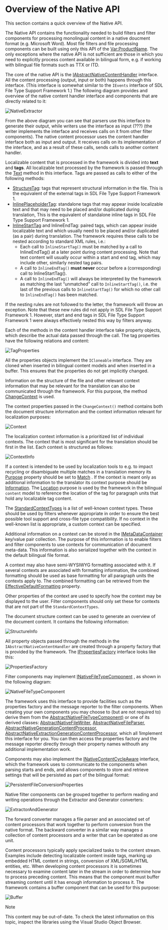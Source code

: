 Overview of the Native API
===

This section contains a quick overview of the Native API.

The Native API contains the functionality needed to build filters and filter components for processing monolingual content in a native doucment format (e.g. Microsoft Word). Most file filters and file processing components can be built using only this API of the <Var:ProductName>. The only exceptions where the native API is not sufficient are those in which you need to explicitly process content available in bilingual form, e.g. if working with bilingual file formats such as TTX or ITD.

The core of the native API is the [IAbstractNativeContentHandler](../../api/filetypesupport/Sdl.FileTypeSupport.Framework.NativeApi.IAbstractNativeContentHandler.yml) interface. All the content processing (output, input or both) happens through this interface. (This interface is somewhat similar to the ```IEvents``` interface of SDL File Type Support Framework 1.) The following diagram provides and overview of the native content handler interface and components that are directly related to it:

![NativeExtractor](images/NativeExtractor.png)

From the above diagram you can see that parsers use this interface to generate their output, while writers use the interface as input (???) (the writer implements the interface and receives calls on it from other filter components). The native content processor uses the content handler interface both as input and output. It receives calls on its implementation of the interface, and as a result of these calls, sends calls to another content handler.

Localizable content that is processed in the framework is divided into **text** and **tags**. All localizable text processed by the framework is passed through the [Text](../../api/filetypesupport/Sdl.FileTypeSupport.Framework.NativeApi.IAbstractNativeContentHandler.yml#Sdl_FileTypeSupport_Framework_NativeApi_IAbstractNativeContentHandler_Text_Sdl_FileTypeSupport_Framework_NativeApi_ITextProperties_) method in this interface. Tags are passed as calls to either of the following methods:

* [StructureTag](../../api/filetypesupport/Sdl.FileTypeSupport.Framework.NativeApi.IAbstractNativeContentHandler.yml#Sdl_FileTypeSupport_Framework_NativeApi_IAbstractNativeContentHandler_StructureTag_Sdl_FileTypeSupport_Framework_NativeApi_IStructureTagProperties_): tags that represent structural information in the file. This is the equivalent of the external tags in SDL File Type Support Framework 1.
* [InlinePlaceholderTag](../../api/filetypesupport/Sdl.FileTypeSupport.Framework.NativeApi.IAbstractNativeContentHandler.yml#Sdl_FileTypeSupport_Framework_NativeApi_IAbstractNativeContentHandler_InlinePlaceholderTag_Sdl_FileTypeSupport_Framework_NativeApi_IPlaceholderTagProperties_): standalone tags that may appear inside localizable text and that may need to be placed and/or duplicated during translation, This is the equivalent of standalone inline tags in SDL File Type Support Framework 1.
* [InlineStartTag](../../api/filetypesupport/Sdl.FileTypeSupport.Framework.NativeApi.IAbstractNativeContentHandler.yml#Sdl_FileTypeSupport_Framework_NativeApi_IAbstractNativeContentHandler_InlineStartTag_Sdl_FileTypeSupport_Framework_NativeApi_IStartTagProperties_) and InlineEndTag: paired tags, which can appear inside localizable text and which usually need to be placed and/or duplicated (as a pair) during translation. The framework requires these calls to be nested according to standard XML rules, i.e.:
    * Each call to ```InlineStartTag()``` must be matched by a call to InlineEndTag() at a later point during content processing. Note that text content will usually occur within a start and end tag, which may include other, similarly nested tag pairs.
    * A call to ```InlineEndTag()``` **must never** occur before a (corresponding) call to InlineStartTag().
    * A call to ```InlineEndTag()``` will always be interpreted by the framework as matching the last “unmatched” call to ```InlineStartTag()```, i.e. the last of the previous calls to ```InlineStartTag()``` for which no other call to ```InlineEndTag()``` has been matched.

If the nesting rules are not followed to the letter, the framework will throw an exception. Note that these new rules did not apply in SDL File Type Support Framework 1. However, start and end tags in SDL File Type Support Framework 1 were always effectively nested this way by filters anyway.

Each of the methods in the content handler interface take property objects, which describe the actual data passed through the call. The tag properties have the following relations and content:

![TagProperties](images/TagProperties.png)

All the properties objects implement the ```ICloneable``` interface. They are cloned when inserted in bilingual content models and when inserted in a buffer. This ensures that the properties do not get implicitly changed.

Information on the structure of the file and other relevant context information that may be relevant for the translation can also be communicated through the framework. For this purpose, the method [ChangeContext](../../api/filetypesupport/Sdl.FileTypeSupport.Framework.NativeApi.IAbstractNativeContentHandler.yml#Sdl_FileTypeSupport_Framework_NativeApi_IAbstractNativeContentHandler_ChangeContext_Sdl_FileTypeSupport_Framework_NativeApi_IContextProperties_) is used.

The context properties passed in the ```ChangeContext()``` method contains both the document structure information and the context information relevant for localization purposes:


![Context](images/Context.png)

The localization context information is a prioritized list of individual contexts. The context that is most significant for the translation should be first in the list. Each context is structured as follows:

![ContextInfo](images/ContextInfo.png)

If a context is intended to be used by localization tools to e.g. to impact recycling or disambiguate multiple matches in a translation memory its [Purpose](../../api/filetypesupport/Sdl.FileTypeSupport.Framework.NativeApi.IContextInfo.yml#Sdl_FileTypeSupport_Framework_NativeApi_IContextInfo_Purpose) property should be set to [Match](../../api/filetypesupport/Sdl.FileTypeSupport.Framework.NativeApi.ContextPurpose.yml#fields) . If the context is meant only as additional information to the translator its context purpose should be [Information](../../api/filetypesupport/Sdl.FileTypeSupport.Framework.NativeApi.ContextPurpose.yml#fields). The [Location](../../api/filetypesupport/Sdl.FileTypeSupport.Framework.NativeApi.ContextPurpose.yml#fields) purpose is used by the framework in the bilingual ```content``` model to reference the location of the tag for paragraph units that hold any localizable tag content.

The [StandardContextTypes](../../api/filetypesupport/Sdl.FileTypeSupport.Framework.Core.Utilities.NativeApi.StandardContextTypes.yml) is a list of well-known context types. These should be used by filters whenever appropriate in order to ensure the best possible tool support and cross-file type compatibility. If no context in the well-known list is appropriate, a custom context can be specified.

Additional information on a context can be stored in the [IMetaDataContainer](../../api/filetypesupport/Sdl.FileTypeSupport.Framework.NativeApi.IMetaDataContainer.yml) key/value pair collection. The purpose of this information is to enable filters and filter components to use contexts for communication of document meta-data. This information is also serialized together with the context in the default bilingual file format.

A context may also have semi-WYSIWYG formatting associated with it. If several contexts are associated with formatting information, the combined formatting should be used as base formatting for all paragraph units the contexts apply to. The combined formatting can be retrieved from the [EffectiveDefaultFormatting](../../api/filetypesupport/Sdl.FileTypeSupport.Framework.NativeApi.IContextProperties.yml#Sdl_FileTypeSupport_Framework_NativeApi_IContextProperties_EffectiveDefaultFormatting) property.

Other properties of the context are used to specify how the context may be displayed to the user. Filter components should only set these for contexts that are not part of the ```StandardContextTypes```.

The document structure context can be used to generate an overview of the document content. It contains the following information:

![StructureInfo](images/StructureInfo.png)

All property objects passed through the methods in the ```IAbstractNativeContentHandler``` are created through a property factory that is provided by the framework. The [IPropertiesFactory](../../api/filetypesupport/Sdl.FileTypeSupport.Framework.NativeApi.IPropertiesFactory.yml) interface looks like this:

![PropertiesFactory](images/PropertiesFactory.png)

Filter components may implement [INativeFileTypeComponent](../../api/filetypesupport/Sdl.FileTypeSupport.Framework.NativeApi.INativeFileTypeComponent.yml) , as shown in the following diagram:

![NativeFileTypeComponent](images/NativeFileTypeComponent.png)

The framework uses this interface to provide facilities such as the properties factory and the message reporter to the filter components. When creating your own components you may choose to (but are not required to) derive them from the [AbstractNativeFileTypeComponent)](../../api/filetypesupport/Sdl.FileTypeSupport.Framework.NativeApi.AbstractNativeFileTypeComponent.yml) or one of its derived classes: [AbstractNativeFileWriter](../../api/filetypesupport/Sdl.FileTypeSupport.Framework.NativeApi.AbstractNativeFileWriter.yml), [AbstractNativeFileParser](../../api/filetypesupport/Sdl.FileTypeSupport.Framework.NativeApi.AbstractNativeFileParser.yml), [AbstractNativeGenerationContentProcessor](../../api/filetypesupport/Sdl.FileTypeSupport.Framework.NativeApi.AbstractNativeGenerationContentProcessor.yml), [AbstractNativeExtractionGenerationContentProcessor](../../api/filetypesupport/Sdl.FileTypeSupport.Framework.NativeApi.AbstractNativeExtractionContentProcessor.yml), which all 1implement this interface for you. You can then access the properties factory and the message reporter directly through their property names withouth any additional implementation work.

Components may also implement the [INativeContentCycleAware](../../api/filetypesupport/Sdl.FileTypeSupport.Framework.NativeApi.INativeContentCycleAware.yml) interface, which the framework uses to communicate to the components when parsing starts and ends, and allows components to store and retrieve settings that will be persisted as part of the bilingual format:

![PersistentFileConversionProperties](images/PersistentFileConversionProperties.png)

Native filter components can be grouped together to perform reading and writing operations through the Extractor and Generator converters:

![ExtractorAndGenerator](images/ExtractorAndGenerator.png)

The forward converter manages a file parser and an associated set of content processors that work together to perform conversion from the native format. The backward converter in a similar way manages a collection of content processors and a writer that can be operated as one unit.

Content processors typically apply specialized tasks to the content stream. Examples include detecting localizable content inside tags, marking up embedded HTML content in strings, conversion of XML/SGML/HTML entities, etc. When developing content processors it is sometimes necessary to examine content later in the stream in order to determine how to process preceding content. This means that the component must buffer streaming content until it has enough information to process it. The framework contains a buffer component that can be used for this purpose:

![Buffer](images/Buffer.png)


>[!NOTE]
>
> This content may be out-of-date. To check the latest information on this topic, inspect the libraries using the Visual Studio Object Browser.